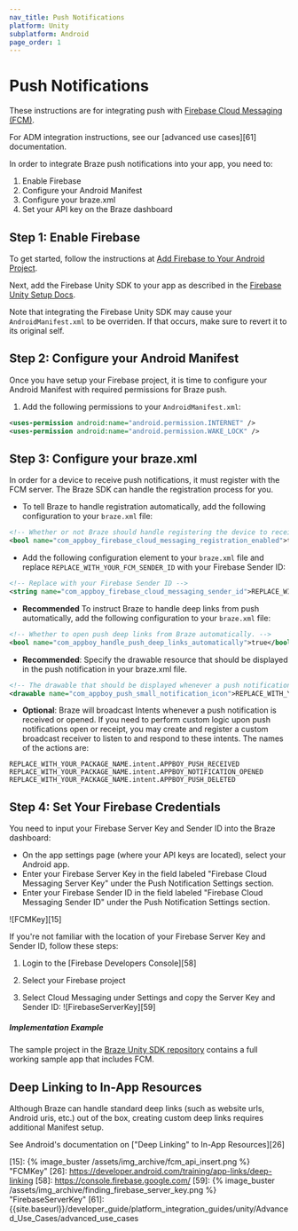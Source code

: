 ```yaml
---
nav_title: Push Notifications
platform: Unity
subplatform: Android
page_order: 1
---
```

# Push Notifications

These instructions are for integrating push with [Firebase Cloud Messaging (FCM)][9].

For ADM integration instructions, see our [advanced use cases][61] documentation.

In order to integrate Braze push notifications into your app, you need to:

1. Enable Firebase
2. Configure your Android Manifest
3. Configure your braze.xml
4. Set your API key on the Braze dashboard

## Step 1: Enable Firebase

To get started, follow the instructions at [Add Firebase to Your Android Project][12].

Next, add the Firebase Unity SDK to your app as described in the [Firebase Unity Setup Docs][11].

Note that integrating the Firebase Unity SDK may cause your `AndroidManifest.xml` to be overriden. If that occurs, make sure to revert it to its original self.

## Step 2: Configure your Android Manifest

Once you have setup your Firebase project, it is time to configure your Android Manifest with required permissions for Braze push.

1. Add the following permissions to your `AndroidManifest.xml`:

```xml
<uses-permission android:name="android.permission.INTERNET" />
<uses-permission android:name="android.permission.WAKE_LOCK" />
```

## Step 3: Configure your braze.xml

In order for a device to receive push notifications, it must register with the FCM server. The Braze SDK can handle the registration process for you.

- To tell Braze to handle registration automatically, add the following configuration to your `braze.xml` file:

```xml
<!-- Whether or not Braze should handle registering the device to receive push notifications. Default is false. -->
<bool name="com_appboy_firebase_cloud_messaging_registration_enabled">true</bool>
```

- Add the following configuration element to your `braze.xml` file and replace `REPLACE_WITH_YOUR_FCM_SENDER_ID` with your Firebase Sender ID:

```xml
<!-- Replace with your Firebase Sender ID -->
<string name="com_appboy_firebase_cloud_messaging_sender_id">REPLACE_WITH_YOUR_FCM_SENDER_ID</string>
```

- **Recommended** To instruct Braze to handle deep links from push automatically, add the following configuration to your `braze.xml` file:

```xml
<!-- Whether to open push deep links from Braze automatically. -->
<bool name="com_appboy_handle_push_deep_links_automatically">true</bool>
```

- **Recommended**: Specify the drawable resource that should be displayed in the push notification in your braze.xml file.

```xml
<!-- The drawable that should be displayed whenever a push notification is received. If no icon is given, the notification will use the application icon -->
<drawable name="com_appboy_push_small_notification_icon">REPLACE_WITH_YOUR_ICON</drawable>
```

- **Optional**: Braze will broadcast Intents whenever a push notification is received or opened. If you need to perform custom logic upon push notifications open or receipt, you may create and register a custom broadcast receiver to listen to and respond to these intents. The names of the actions are:

```
REPLACE_WITH_YOUR_PACKAGE_NAME.intent.APPBOY_PUSH_RECEIVED
REPLACE_WITH_YOUR_PACKAGE_NAME.intent.APPBOY_NOTIFICATION_OPENED
REPLACE_WITH_YOUR_PACKAGE_NAME.intent.APPBOY_PUSH_DELETED
```

## Step 4: Set Your Firebase Credentials

You need to input your Firebase Server Key and Sender ID into the Braze dashboard:

* On the app settings page (where your API keys are located), select your Android app.
* Enter your Firebase Server Key in the field labeled "Firebase Cloud Messaging Server Key" under the Push Notification Settings section.
* Enter your Firebase Sender ID in the field labeled "Firebase Cloud Messaging Sender ID" under the Push Notification Settings section.

![FCMKey][15]

If you're not familiar with the location of your Firebase Server Key and Sender ID, follow these steps:

1. Login to the [Firebase Developers Console][58]

2. Select your Firebase project

3. Select Cloud Messaging under Settings and copy the Server Key and Sender ID:
![FirebaseServerKey][59]

##### Implementation Example

The sample project in the [Braze Unity SDK repository][13] contains a full working sample app that includes FCM.

## Deep Linking to In-App Resources

Although Braze can handle standard deep links (such as website urls, Android uris, etc.) out of the box, creating custom deep links requires additional Manifest setup.

See Android's documentation on ["Deep Linking" to In-App Resources][26]

[8]: {{site.baseurl}}/developer_guide/platform_integration_guides/android/push_notifications/troubleshooting/
[9]: https://firebase.google.com/docs/cloud-messaging/
[11]: https://firebase.google.com/docs/unity/setup
[12]: https://firebase.google.com/docs/android/setup
[13]: https://github.com/Appboy/appboy-unity-sdk/tree/master/unity-samples
[15]: {% image_buster /assets/img_archive/fcm_api_insert.png %} "FCMKey"
[26]: https://developer.android.com/training/app-links/deep-linking
[58]: https://console.firebase.google.com/
[59]: {% image_buster /assets/img_archive/finding_firebase_server_key.png %} "FirebaseServerKey"
[61]: {{site.baseurl}}/developer_guide/platform_integration_guides/unity/Advanced_Use_Cases/advanced_use_cases
